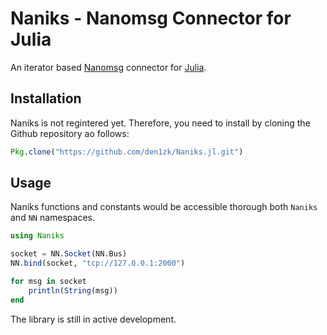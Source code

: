 
# Naniks - Nanomsg Connector for Julia

An iterator based [Nanomsg](http://nanomsg.org/) connector for [Julia](http://julialang.org).

## Installation

Naniks is not regintered yet.  Therefore, you need to install by cloning the Github repository ao follows:

```julia
Pkg.clone("https://github.com/den1zk/Naniks.jl.git")
```

## Usage

Naniks functions and constants would be accessible thorough both `Naniks` and `NN` namespaces.

```julia
using Naniks

socket = NN.Socket(NN.Bus)
NN.bind(socket, "tcp://127.0.0.1:2000")

for msg in socket
    println(String(msg))
end
```

The library is still in active development.
